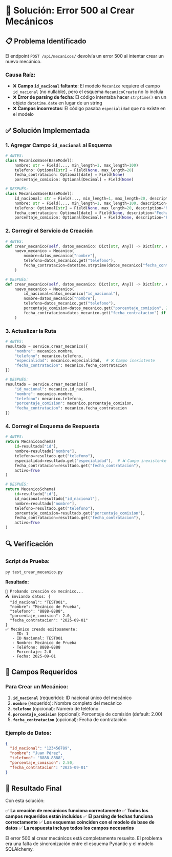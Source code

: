 # 🔧 Solución: Error 500 al Crear Mecánicos

## 📋 Problema Identificado

El endpoint `POST /api/mecanicos/` devolvía un error 500 al intentar crear un nuevo mecánico.

### **Causa Raíz:**
- ❌ **Campo `id_nacional` faltante**: El modelo `Mecanico` requiere el campo `id_nacional` (no nullable), pero el esquema `MecanicoCreate` no lo incluía
- ❌ **Error de parsing de fecha**: El código intentaba hacer `strptime()` en un objeto `datetime.date` en lugar de un string
- ❌ **Campos incorrectos**: El código pasaba `especialidad` que no existe en el modelo

## ✅ Solución Implementada

### **1. Agregar Campo `id_nacional` al Esquema**

```python
# ANTES:
class MecanicoBase(BaseModel):
    nombre: str = Field(..., min_length=1, max_length=100)
    telefono: Optional[str] = Field(None, max_length=20)
    fecha_contratacion: Optional[date] = Field(None)
    porcentaje_comision: Optional[Decimal] = Field(None)

# DESPUÉS:
class MecanicoBase(BaseModel):
    id_nacional: str = Field(..., min_length=1, max_length=20, description="ID nacional del mecánico")
    nombre: str = Field(..., min_length=1, max_length=100, description="Nombre completo del mecánico")
    telefono: Optional[str] = Field(None, max_length=20, description="Número de teléfono")
    fecha_contratacion: Optional[date] = Field(None, description="Fecha de contratación")
    porcentaje_comision: Optional[Decimal] = Field(None, description="Porcentaje de comisión")
```

### **2. Corregir el Servicio de Creación**

```python
# ANTES:
def crear_mecanico(self, datos_mecanico: Dict[str, Any]) -> Dict[str, Any]:
    nuevo_mecanico = Mecanico(
        nombre=datos_mecanico["nombre"],
        telefono=datos_mecanico.get("telefono"),
        fecha_contratacion=datetime.strptime(datos_mecanico["fecha_contratacion"], "%Y-%m-%d") if datos_mecanico.get("fecha_contratacion") else None
    )

# DESPUÉS:
def crear_mecanico(self, datos_mecanico: Dict[str, Any]) -> Dict[str, Any]:
    nuevo_mecanico = Mecanico(
        id_nacional=datos_mecanico["id_nacional"],
        nombre=datos_mecanico["nombre"],
        telefono=datos_mecanico.get("telefono"),
        porcentaje_comision=datos_mecanico.get("porcentaje_comision", 2.00),
        fecha_contratacion=datos_mecanico.get("fecha_contratacion") if datos_mecanico.get("fecha_contratacion") else None
    )
```

### **3. Actualizar la Ruta**

```python
# ANTES:
resultado = service.crear_mecanico({
    "nombre": mecanico.nombre,
    "telefono": mecanico.telefono,
    "especialidad": mecanico.especialidad,  # ❌ Campo inexistente
    "fecha_contratacion": mecanico.fecha_contratacion
})

# DESPUÉS:
resultado = service.crear_mecanico({
    "id_nacional": mecanico.id_nacional,
    "nombre": mecanico.nombre,
    "telefono": mecanico.telefono,
    "porcentaje_comision": mecanico.porcentaje_comision,
    "fecha_contratacion": mecanico.fecha_contratacion
})
```

### **4. Corregir el Esquema de Respuesta**

```python
# ANTES:
return MecanicoSchema(
    id=resultado["id"],
    nombre=resultado["nombre"],
    telefono=resultado.get("telefono"),
    especialidad=resultado.get("especialidad"),  # ❌ Campo inexistente
    fecha_contratacion=resultado.get("fecha_contratacion"),
    activo=True
)

# DESPUÉS:
return MecanicoSchema(
    id=resultado["id"],
    id_nacional=resultado["id_nacional"],
    nombre=resultado["nombre"],
    telefono=resultado.get("telefono"),
    porcentaje_comision=resultado.get("porcentaje_comision"),
    fecha_contratacion=resultado.get("fecha_contratacion"),
    activo=True
)
```

## 🔍 Verificación

### **Script de Prueba:**

```bash
py test_crear_mecanico.py
```

**Resultado:**
```
🔧 Probando creación de mecánico...
📤 Enviando datos: {
  "id_nacional": "TEST001",
  "nombre": "Mecánico de Prueba",
  "telefono": "8888-8888",
  "porcentaje_comision": 2.0,
  "fecha_contratacion": "2025-09-01"
}
✅ Mecánico creado exitosamente:
   - ID: 1
   - ID Nacional: TEST001
   - Nombre: Mecánico de Prueba
   - Teléfono: 8888-8888
   - Porcentaje: 2.0
   - Fecha: 2025-09-01
```

## 🎯 Campos Requeridos

### **Para Crear un Mecánico:**

1. **`id_nacional`** (requerido): ID nacional único del mecánico
2. **`nombre`** (requerido): Nombre completo del mecánico
3. **`telefono`** (opcional): Número de teléfono
4. **`porcentaje_comision`** (opcional): Porcentaje de comisión (default: 2.00)
5. **`fecha_contratacion`** (opcional): Fecha de contratación

### **Ejemplo de Datos:**

```json
{
  "id_nacional": "123456789",
  "nombre": "Juan Pérez",
  "telefono": "8888-8888",
  "porcentaje_comision": 2.50,
  "fecha_contratacion": "2025-09-01"
}
```

## 🎉 Resultado Final

Con esta solución:

✅ **La creación de mecánicos funciona correctamente**
✅ **Todos los campos requeridos están incluidos**
✅ **El parsing de fechas funciona correctamente**
✅ **Los esquemas coinciden con el modelo de base de datos**
✅ **La respuesta incluye todos los campos necesarios**

El error 500 al crear mecánicos está completamente resuelto. El problema era una falta de sincronización entre el esquema Pydantic y el modelo SQLAlchemy.
